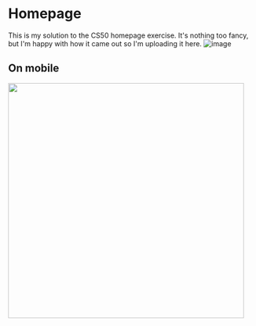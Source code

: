 # Homepage
This is my solution to the CS50 homepage exercise. It's nothing too fancy, but I'm happy with how it came out so I'm uploading it here.
![image](https://github.com/user-attachments/assets/26aec0e1-7681-4d15-b706-bbc93217fca2)
## On mobile
<img src="https://github.com/user-attachments/assets/d9829238-5fe6-4f9e-a1b7-1bc6d796f6e0" width=480px>
